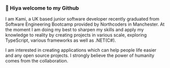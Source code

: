 ### 👋 Hiya welcome to my Github

I am Kami, a UK based junior software developer recently graduated from Software Engineering Bootcamp provided by Northcoders in Manchester. At the moment I am doing my best to sharpen my skills and apply my knowledge to reality by creating projects in various scale, exploring TypeScript, various frameworks as well as .NET(C#).

I am interested in creating applications which can help people life easier and any open source projects. I strongly believe the power of humanity comes from the collaboration.
